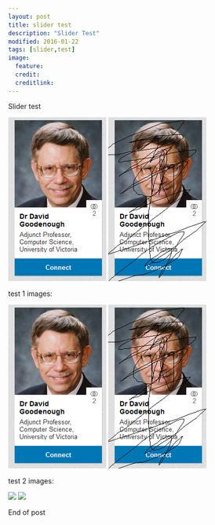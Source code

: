 ```yaml
---
layout: post
title: slider test
description: "Slider Test"
modified: 2016-01-22
tags: [slider,test]
image:
  feature:
  credit:
  creditlink: 
---
```

Slider test

<link href="{{ site.url }}/assets/css/foundation.css" rel="stylesheet" type="text/css" />
<link href="{{ site.url }}/assets/css/twentytwenty.css" rel="stylesheet" type="text/css" />

<div class="twentytwenty-container">
	<img src="/images/test_1.png" />
    <img src="/images/test_2.png" />
</div>

test 1 images:

<img src="/images/test_1.png" />
<img src="/images/test_2.png" />

test 2 images:

<img src="{{ site.url }}/images/test_1.png" />
<img src="{{ site.url }}/images/test_2.png" />

End of post


